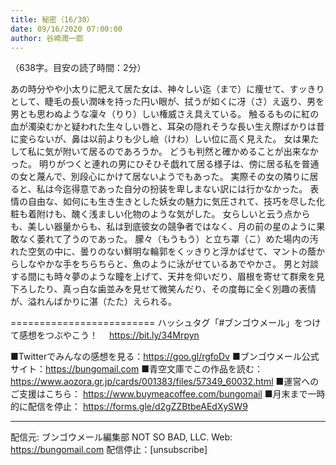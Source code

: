 ```yaml
---
title: 秘密（16/30）
date: 09/16/2020 07:00:00
author: 谷崎潤一郎
---
```


（638字。目安の読了時間：2分）

あの時分やや小太りに肥えて居た女は、神々しい迄（まで）に痩せて、すッきりとして、睫毛の長い潤味を持った円い眼が、拭うが如くに冴（さ）え返り、男を男とも思わぬような凜々（りり）しい権威さえ具えている。
触るるものに紅の血が濁染むかと疑われた生々しい唇と、耳朶の隠れそうな長い生え際ばかりは昔に変らないが、鼻は以前よりも少し嶮（けわ）しい位に高く見えた。
女は果たして私に気が附いて居るのであろうか。
どうも判然と確かめることが出来なかった。
明りがつくと連れの男にひそひそ戯れて居る様子は、傍に居る私を普通の女と蔑んで、別段心にかけて居ないようでもあった。
実際その女の隣りに居ると、私は今迄得意であった自分の扮装を卑しまない訳には行かなかった。
表情の自由な、如何にも生き生きとした妖女の魅力に気圧されて、技巧を尽した化粧も着附けも、醜く浅ましい化物のような気がした。
女らしいと云う点からも、美しい器量からも、私は到底彼女の競争者ではなく、月の前の星のように果敢なく萎れて了うのであった。
朦々（もうもう）と立ち罩（こ）めた場内の汚れた空気の中に、曇りのない鮮明な輪郭をくッきりと浮かばせて、マントの蔭からしなやかな手をちらちらと、魚のように泳がせているあでやかさ。
男と対談する間にも時々夢のような瞳を上げて、天井を仰いだり、眉根を寄せて群衆を見下ろしたり、真っ白な歯並みを見せて微笑んだり、その度毎に全く別趣の表情が、溢れんばかりに湛（たた）えられる。

=========================
ハッシュタグ「#ブンゴウメール」をつけて感想をつぶやこう！　
https://bit.ly/34Mrpyn

■Twitterでみんなの感想を見る：https://goo.gl/rgfoDv
■ブンゴウメール公式サイト：https://bungomail.com
■青空文庫でこの作品を読む：https://www.aozora.gr.jp/cards/001383/files/57349_60032.html
■運営へのご支援はこちら： https://www.buymeacoffee.com/bungomail
■月末まで一時的に配信を停止： https://forms.gle/d2gZZBtbeAEdXySW9

-------
配信元: ブンゴウメール編集部
NOT SO BAD, LLC.
Web: https://bungomail.com
配信停止：[unsubscribe]

